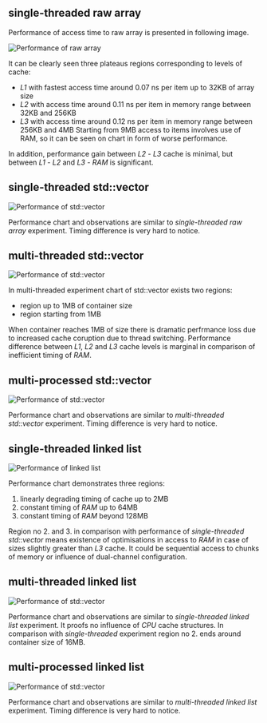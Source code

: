## single-threaded raw array

Performance of access time to raw array is presented in following image.

![Performance of raw array](gcc/plot_array_st.png "Performance of raw array")

It can be clearly seen three plateaus regions corresponding to levels of cache:
- *L1* with fastest access time around 0.07 ns per item up to 32KB of array size
- *L2* with access time around 0.11 ns per item in memory range between 32KB and 256KB
- *L3* with access time around 0.12 ns per item in memory range between 256KB and 4MB
Starting from 9MB access to items involves use of RAM, so it can be seen on chart in form of worse performance.

In addition, performance gain between *L2* - *L3* cache is minimal, but between *L1* - *L2* and *L3* - *RAM* is significant.



## single-threaded std::vector

![Performance of std::vector](gcc/plot_vector_st.png "Performance of std::vector")

Performance chart and observations are similar to *single-threaded raw array* experiment. Timing difference is very hard to notice.



## multi-threaded std::vector

![Performance of std::vector](gcc/plot_vector_mt.png "Performance of std::vector")

In multi-threaded experiment chart of std::vector exists two regions:
- region up to 1MB of container size
- region starting from 1MB

When container reaches 1MB of size there is dramatic perfrmance loss due to increased cache coruption due to thread switching. Performance difference between *L1*, *L2* and *L3* cache levels is marginal in comparison of inefficient timing of *RAM*. 



## multi-processed std::vector

![Performance of std::vector](gcc/plot_vector_mp.png "Performance of std::vector")

Performance chart and observations are similar to *multi-threaded std::vector* experiment. Timing difference is very hard to notice.



## single-threaded linked list

![Performance of linked list](gcc/plot_cllist_st.png "Performance of linked list")

Performance chart demonstrates three regions:
1. linearly degrading timing of cache up to 2MB
2. constant timing of *RAM* up to 64MB
3. constant timing of *RAM* beyond 128MB

Region no 2. and 3. in comparison with performance of *single-threaded std::vector* means existence of optimisations in access to *RAM* in case of sizes slightly greater than *L3* cache. It could be sequential access to chunks of memory or influence of dual-channel configuration.



## multi-threaded linked list

![Performance of std::vector](gcc/plot_cllist_mt.png "Performance of linked list")

Performance chart and observations are similar to *single-threaded linked list* experiment. It proofs no influence of *CPU* cache structures. In comparison with *single-threaded* experiment region no 2. ends around container size of 16MB. 



## multi-processed linked list

![Performance of std::vector](gcc/plot_cllist_mp.png "Performance of linked list")

Performance chart and observations are similar to *multi-threaded linked list* experiment. Timing difference is very hard to notice.


